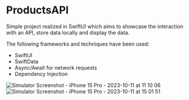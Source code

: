 # ProductsAPI

Simple project realized in SwiftUI which aims to showcase the interaction with an API, store data locally and display the data.

The following frameworks and techniques have been used:

  * SwiftUI
  * SwiftData
  * Async/Await for network requests
  * Dependency Injection


![Simulator Screenshot - iPhone 15 Pro - 2023-10-11 at 11 10 06](https://github.com/samini15/ProductsAPI/assets/27858103/74dec767-5c93-4343-aad6-accef337865e) ![Simulator Screenshot - iPhone 15 Pro - 2023-10-11 at 15 01 51](https://github.com/samini15/ProductsAPI/assets/27858103/41f1ea3b-c4cc-4499-8169-8ef951506660)


